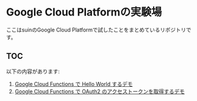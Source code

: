 # Google Cloud Platformの実験場

ここはsuinのGoogle Cloud Platformで試したことをまとめているリポジトリです。

## TOC

以下の内容があります:

1. [Google Cloud Functions で Hello World するデモ](https://github.com/suin/google-cloud-platform-playground)
1. [Google Cloud Functions で OAuth2 のアクセストークンを取得するデモ](https://github.com/suin/google-cloud-platform-playground/tree/functions-oauth2)

